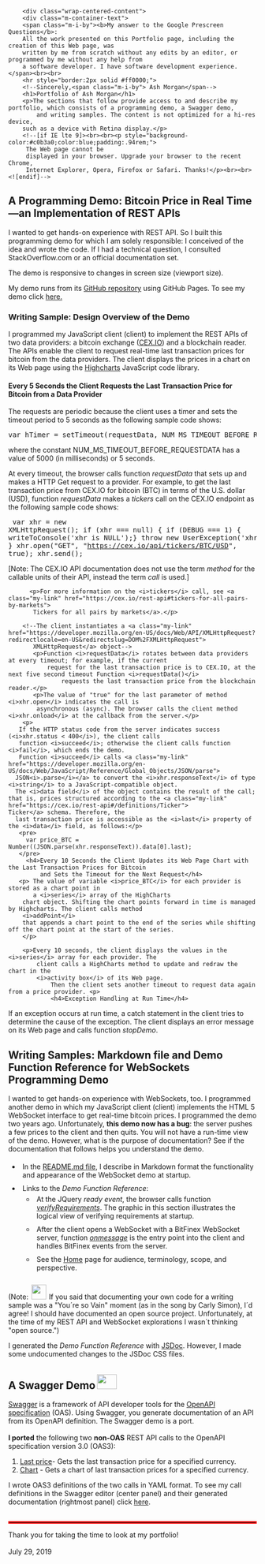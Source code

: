 <!DOCTYPE html>
<!--
To change this license header, choose License Headers in Project Properties.
To change this template file, choose Tools | Templates
and open the template in the editor.
-->
<html>
    <head>
        <meta name="robots" content="noindex,nofollow">
        <meta http-equiv="X-UA-Compatible" content="IE=edge">
        <meta name="viewport" content="width=device-width, initial-scale=1.0, user-scalable=no">
        <link href="https://fonts.googleapis.com/css?family=Merriweather" rel="stylesheet"> 
        <link rel="stylesheet" media="all" href="styles.css">
        <title>Demos</title>
        <meta charset="Windows-1252"> 
        <style>
        ul li {
             padding: 5px 5px 5px 5px;
         }
        </style>
    </head>
    <body> 
        
        <div class="wrap-centered-content">    
        <div class="m-container-text">
        <span class="m-i-by"><b>My answer to the Google Prescreen Questions</b>:
        All the work presented on this Portfolio page, including the creation of this Web page, was  
        written by me from scratch without any edits by an editor, or programmed by me without any help from
        a software developer. I have software development experience.</span><br><br>
        <hr style="border:2px solid #ff0000;">
        <!--Sincerely,<span class="m-i-by"> Ash Morgan</span-->
        <h1>Portfolio of Ash Morgan</h1>
        <p>The sections that follow provide access to and describe my portfolio, which consists of a programming demo, a Swagger demo,
            and writing samples. The content is not optimized for a hi-res device, 
        such as a device with Retina display.</p>
        <!--[if IE lte 9]><br><br><p style="background-color:#c0b3a0;color:blue;padding:.94rem;">
         The Web page cannot be
         displayed in your browser. Upgrade your browser to the recent Chrome,
         Internet Explorer, Opera, Firefox or Safari. Thanks!</p><br><br><![endif]-->
<a id="documentationSamples"></a>
     <h2>A Programming Demo: Bitcoin Price in Real Time&mdash;an Implementation of REST APIs</h2>
     <p>I wanted to get hands-on experience with REST API. So I built this programming demo for which I am solely responsible:
     I conceived of the idea and wrote the code. If I had a technical question, I consulted StackOverflow.com or an official
     documentation set.</p> 
     <p>The demo is responsive to changes in screen size (viewport size).</p>
         <p>My demo runs from its <a class="my-link" href="https://github.com/cryptoEstudiante/rest-api-demo">
       GitHub repository</a> using GitHub Pages.
         To see my demo click
       <a class="my-link" href="https://cryptoestudiante.github.io/rest-api-demo/">
        here. </a>
       </p>
        <h3>Writing Sample: Design Overview of the Demo</h3>
       <p>I programmed my JavaScript client (client) to implement the 
       REST APIs of two data providers: a bitcoin exchange (<a class="my-link" href="https://cex.io/">CEX.IO</a>)
       and a blockchain reader.
      The APIs enable the client to request real-time last transaction prices for bitcoin from the data providers. The client
      displays the prices in a chart on its Web page using the
       <a class="my-link" href="https://www.highcharts.com">
       Highcharts</a> JavaScript code library.</p>
       <h4>Every 5 Seconds the Client Requests the Last Transaction Price for Bitcoin from a Data Provider</h4>
       <p>The requests are periodic because the client uses a timer 
       and sets the timeout period to 5 seconds as the following sample code shows:<p>
       <pre>
     var hTimer = setTimeout(requestData, NUM_MS_TIMEOUT_BEFORE_REQUESTDATA);
     </pre>
       where the constant NUM_MS_TIMEOUT_BEFORE_REQUESTDATA has a value of 5000 (in milliseconds) or 5 seconds.
    <p> At every timeout, the browser calls function <i>requestData</i> that sets up and makes a HTTP Get request to a provider.
        For example, to get the last transaction price from CEX.IO for bitcoin (BTC) in terms of the U.S. dollar 
        (USD), function <i>requestData</i> makes a <i>tickers</i> call on the CEX.IO endpoint as the following
        sample code shows: 
        </p>
       <pre>         var xhr = new XMLHttpRequest();
          if (xhr === null) {
             if (DEBUG === 1) { writeToConsole('xhr is NULL');}
               throw new UserException('xhr is NULL');
          }
          xhr.open("GET", "https://cex.io/api/tickers/BTC/USD", true);
          xhr.send();
       </pre>
        [Note: The CEX.IO API documentation does not use the term <i>method</i> for the callable units of their API,
        instead the term <i>call</i> is used.]
        
          <p>For more information on the <i>tickers</i> call, see <a class="my-link" href="https://cex.io/rest-api#tickers-for-all-pairs-by-markets">
           Tickers for all pairs by markets</a>.</p>
                  
        <!--The client instantiates a <a class="my-link" href="https://developer.mozilla.org/en-US/docs/Web/API/XMLHttpRequest?redirectlocale=en-US&redirectslug=DOM%2FXMLHttpRequest"> 
           XMLHttpRequest</a> object-->
           <p>Function <i>requestData</i> rotates between data providers at every timeout; for example, if the current
               request for the last transaction price is to CEX.IO, at the next five second timeout Function <i>requestData()</i>
                   requests the last transaction price from the blockchain reader.</p>
           <p>The value of "true" for the last parameter of method <i>xhr.open</i> indicates the call is
            asynchronous (async). The browser calls the client method <i>xhr.onload</i> at the callback from the server.</p> 
        <p>
       If the HTTP status code from the server indicates success (<i>xhr.status < 400</i>), the client calls 
       function <i>succeed</i>; otherwise the client calls function <i>fail</i>, which ends the demo.
       Function <i>succeed</i> calls <a class="my-link" href="https://developer.mozilla.org/en-US/docs/Web/JavaScript/Reference/Global_Objects/JSON/parse">
      JSON<i>.parse</i></a> to convert the <i>xhr.responseText</i> of type <i>string</i> to a JavaScript-compatible object.
      The <i>data field</i> of the object contains the result of the call; that is, prices structured according to the <a class="my-link" href="https://cex.io/rest-api#/definitions/Ticker">    
    Ticker</a> schema. Therefore, the
      last transaction price is accessible as the <i>last</i> property of the <i>data</i> field, as follows:</p>
       <pre> 
         var price_BTC = Number((JSON.parse(xhr.responseText)).data[0].last);
       </pre> 
         <h4>Every 10 Seconds the Client Updates its Web Page Chart with the Last Transaction Prices for Bitcoin 
             and Sets the Timeout for the Next Request</h4>
       <p> The value of variable <i>price_BTC</i> for each provider is stored as a chart point in 
           a <i>series</i> array of the HighCharts
        chart object. Shifting the chart points forward in time is managed by Highcharts. The client calls method 
        <i>addPoint</i>
        that appends a chart point to the end of the series while shifting off the chart point at the start of the series.
        </p>
        
        <p>Every 10 seconds, the client displays the values in the <i>series</i> array for each provider. The 
            client calls a HighCharts method to update and redraw the chart in the 
            <i>activity box</i> of its Web page.
                Then the client sets another timeout to request data again from a price provider. <p>
                <h4>Exception Handling at Run Time</h4>
 <p>If an exception occurs at run time, a catch statement in the client tries to determine
 the cause of the exception. The client displays an error message on its Web page and calls function <i>stopDemo</i>. 
<!--The first object in the <i>data</i> array, <i>data[0]</i>, contains the properties for bitcoin in the format of the 
<a class="my-link" href="https://cex.io/rest-api#/definitions/Ticker">Ticker</a> schema.
The <i>last</i> property is the last transaction price, as follows:
       <a class="my-link" href="https://cex.io/rest-api#APIResponse"></a> object.
      The format of the operation result that contains the last transation price is the 
     <!--ul>
      <li-->
      <!--/li>
     </ul-->  
      <h2>Writing Samples: Markdown file and Demo Function Reference for WebSockets Programming Demo</h2>
      <p>
      I wanted to get hands-on experience with WebSockets, too. I programmed another demo in which my
      JavaScript client (client) implements the HTML 5 WebSocket interface to get real-time bitcoin prices. 
      I programmed the demo two years ago. Unfortunately, <b>this demo now has a bug</b>: the server pushes a few prices
      to the client and then quits. You will not
      have a run-time view of the demo. However, what is the purpose of documentation? See if the documentation
      that follows helps you understand the demo.
      </p>
         <ul>
          <li>In the <a class="my-link" href="https://github.com/cryptoEstudiante/xbt-websocket-with-server/blob/master/README.md">
                  README.md file</a>, I describe in Markdown format the functionality and appearance of the WebSocket demo at startup.
          </li>
          <li>Links to the <i>Demo Function Reference</i>:
          <ul>
              <li>At the JQuery <i>ready event</i>, the browser calls  
              function<a class="my-link" href="http://jsdoc-sample.s3-website-us-west-2.amazonaws.com/global.html#verifyRequirements">
              <i>verifyRequirements</i></a>. The graphic in this section 
              illustrates the logical view of verifying requirements at startup.
             </li>
             <li> After the client opens a WebSocket with a BitFinex WebSocket server, 
              function <a class="my-link" href="http://jsdoc-sample.s3-website-us-west-2.amazonaws.com/global.html#onmessage">
             <i>onmessage</i></a> is the entry point into the client and handles BitFinex events from the server.
              </li>  
              <li> See the <a class="my-link" href="http://jsdoc-sample.s3-website-us-west-2.amazonaws.com/">Home</a>
                  page for audience, terminology, scope, and perspective.
             </li>
         </ul>
        </li>
      </ul>        
      <p>(Note: <img src="google-rain-umbrella.png" style="padding:2px;height:30px;width:30px;"> If you said that documenting your own code for a writing sample was a "You´re so Vain" moment (as in the song by Carly Simon), I´d agree! I should have documented
          an open source project. Unfortunately, at the time of my REST API and WebSocket explorations I wasn´t thinking "open source.")
          <!--img src="1206567239782949660Anonymous_heart_1_svg_thumb.png" style="padding:3px;height:30px;width:40px;"-->
      </p>       
     <p> I generated the <i>Demo Function Reference</i> with <a class="my-link" href="https://github.com/jsdoc3/jsdoc">JSDoc</a>.
      However, I made some undocumented changes to the JSDoc CSS files.
     </p>
      <a name="swagger"></a>
      <h2>A Swagger Demo<img src="images/new-gr.png" style="padding:3px;height:30px;width:40px;" ></h2> 
       <!--b>Porting Two Calls from the CEX.IO REST API to the OpenAPI Specification Version 3.0 (OAS3)</b><br><br-->
       <!--To show I understand the composition of a REST API and can use the Swagger Editor, I prepared this demo.
       <!--Documentation of a REST API requires an understanding of its composition.-->
       <!--<br><br-->
       <a class="my-link" href="https://swagger.io/">Swagger</a> is a framework of API developer tools for the 
       <a class="my-link" href="https://github.com/OAI/OpenAPI-Specification/blob/master/versions/3.0.1.md">
       OpenAPI specification</a> (OAS). Using Swagger, you generate documentation of an API from its OpenAPI definition.
       The Swagger demo is a port.
       <br><br>
       <b>I ported</b> the following two <b>non-OAS</b> REST API calls to the OpenAPI specification version 3.0 (OAS3):
       <ol>
        <li><a class="my-link" href="https://cex.io/rest-api#last-price">Last price</a>- Gets the last transaction price 
               for a specified currency. 
        </li>
        <li> <a class="my-link" href="https://cex.io/rest-api#chart">Chart</a> - Gets a chart
             of last transaction prices for a specified currency.
        </li>     
       </ol>
    <p>I wrote OAS3 definitions of the two calls in YAML format.
    To see my call definitions in the Swagger editor (center panel) and their generated documentation (rightmost panel)
    click <a class="my-link"
    href="https://app.swaggerhub.com/apis/demoDelphi/cex-io-rest-api-subset-for-demo/1.0.9#/">here</a>.
    <br><br> 
    </p>
    <a name="view-swagger-demo"></a>  
        <a name="footnote"></a>
     <footer>  
        <hr style="border:2px solid #ff0000;"> 
        Thank you for taking the time to look at my portfolio!<br><br>
          <span class="m-i-by">July 29, 2019</span>
    </footer>
       <br>
       </div>
      </div>
   </body>
</html>
